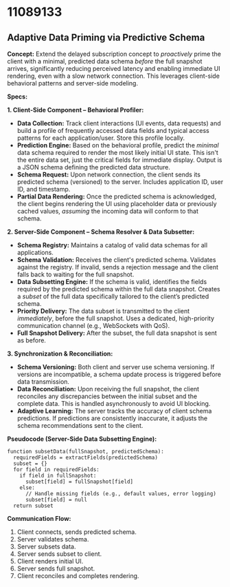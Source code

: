 # 11089133

## Adaptive Data Priming via Predictive Schema

**Concept:** Extend the delayed subscription concept to *proactively* prime the client with a minimal, predicted data schema *before* the full snapshot arrives, significantly reducing perceived latency and enabling immediate UI rendering, even with a slow network connection.  This leverages client-side behavioral patterns and server-side modeling.

**Specs:**

**1. Client-Side Component – Behavioral Profiler:**

*   **Data Collection:** Track client interactions (UI events, data requests) and build a profile of frequently accessed data fields and typical access patterns for each application/user.  Store this profile locally.
*   **Prediction Engine:**  Based on the behavioral profile, predict the *minimal* data schema required to render the most likely initial UI state. This isn't the entire data set, just the critical fields for immediate display.  Output is a JSON schema defining the predicted data structure.
*   **Schema Request:** Upon network connection, the client sends its predicted schema (versioned) to the server.  Includes application ID, user ID, and timestamp.
*   **Partial Data Rendering:**  Once the predicted schema is acknowledged, the client begins rendering the UI using placeholder data or previously cached values, *assuming* the incoming data will conform to that schema.

**2. Server-Side Component – Schema Resolver & Data Subsetter:**

*   **Schema Registry:**  Maintains a catalog of valid data schemas for all applications.
*   **Schema Validation:**  Receives the client's predicted schema.  Validates against the registry.  If invalid, sends a rejection message and the client falls back to waiting for the full snapshot.
*   **Data Subsetting Engine:**  If the schema is valid, identifies the fields required by the predicted schema within the full data snapshot.  Creates a *subset* of the full data specifically tailored to the client’s predicted schema.
*   **Priority Delivery:**  The data subset is transmitted to the client *immediately*, before the full snapshot.  Uses a dedicated, high-priority communication channel (e.g., WebSockets with QoS).
*   **Full Snapshot Delivery:** After the subset, the full data snapshot is sent as before.

**3.  Synchronization & Reconciliation:**

*   **Schema Versioning:** Both client and server use schema versioning. If versions are incompatible, a schema update process is triggered before data transmission.
*   **Data Reconciliation:** Upon receiving the full snapshot, the client reconciles any discrepancies between the initial subset and the complete data.  This is handled asynchronously to avoid UI blocking.
*   **Adaptive Learning:**  The server tracks the accuracy of client schema predictions. If predictions are consistently inaccurate, it adjusts the schema recommendations sent to the client.

**Pseudocode (Server-Side Data Subsetting Engine):**

```
function subsetData(fullSnapshot, predictedSchema):
  requiredFields = extractFields(predictedSchema)
  subset = {}
  for field in requiredFields:
    if field in fullSnapshot:
      subset[field] = fullSnapshot[field]
    else:
      // Handle missing fields (e.g., default values, error logging)
      subset[field] = null 
  return subset
```

**Communication Flow:**

1.  Client connects, sends predicted schema.
2.  Server validates schema.
3.  Server subsets data.
4.  Server sends subset to client.
5.  Client renders initial UI.
6.  Server sends full snapshot.
7.  Client reconciles and completes rendering.
